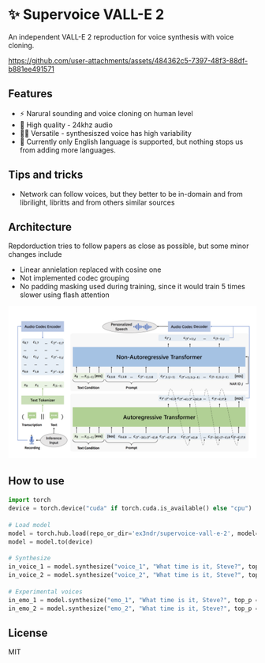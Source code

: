 # ✨ Supervoice VALL-E 2
An independent VALL-E 2 reproduction for voice synthesis with voice cloning.

https://github.com/user-attachments/assets/484362c5-7397-48f3-88df-b881ee491571

## Features

* ⚡️ Narural sounding and voice cloning on human level
* 🎤 High quality - 24khz audio
* 🤹‍♂️ Versatile - synthesiszed voice has high variability
* 📕 Currently only English language is supported, but nothing stops us from adding more languages.

## Tips and tricks

* Network can follow voices, but they better to be in-domain and from librilight, libritts and from others similar sources

## Architecture

Repdorduction tries to follow papers as close as possible, but some minor changes include
* Linear annielation replaced with cosine one
* Not implemented codec grouping
* No padding masking used during training, since it would train 5 times slower using flash attention

![valle-2 arcitecture](/docs/arch.png)

## How to use

```python
import torch
device = torch.device("cuda" if torch.cuda.is_available() else "cpu")

# Load model
model = torch.hub.load(repo_or_dir='ex3ndr/supervoice-vall-e-2', model='supervoice')
model = model.to(device)

# Synthesize
in_voice_1 = model.synthesize("voice_1", "What time is it, Steve?", top_p = 0.2).cpu()
in_voice_2 = model.synthesize("voice_2", "What time is it, Steve?", top_p = 0.2).cpu()

# Experimental voices
in_emo_1 = model.synthesize("emo_1", "What time is it, Steve?", top_p = 0.2).cpu()
in_emo_2 = model.synthesize("emo_2", "What time is it, Steve?", top_p = 0.2).cpu()

```

## License

MIT
